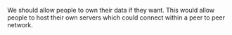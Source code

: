 We should allow people to own their data if they want.  This would allow people to host their own servers which could connect within a peer to peer network.
